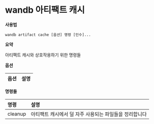 
# wandb 아티팩트 캐시

**사용법**

`wandb artifact cache [옵션] 명령 [인수]...`

**요약**

아티팩트 캐시와 상호작용하기 위한 명령들

**옵션**

| **옵션** | **설명** |
| :--- | :--- |

**명령들**

| **명령** | **설명** |
| :--- | :--- |
| cleanup | 아티팩트 캐시에서 덜 자주 사용되는 파일들을 정리합니다 |
